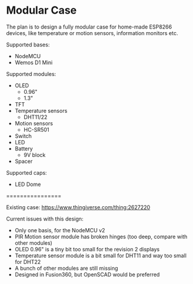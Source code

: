 # Modular Case

The plan is to design a fully modular case for home-made ESP8266 devices, like temperature or motion sensors, information monitors etc.

Supported bases:
- NodeMCU
- Wemos D1 Mini

Supported modules:
- OLED
    - 0.96"
    - 1.3"
- TFT
- Temperature sensors
    - DHT11/22
- Motion sensors
    - HC-SR501
- Switch
- LED
- Battery
    - 9V block
- Spacer

Supported caps:
- LED Dome

================

Existing case: https://www.thingiverse.com/thing:2627220

Current issues with this design:

- Only one basis, for the NodeMCU v2
- PIR Motion sensor module has broken hinges (too deep, compare with other modules)
- OLED 0.96" is a tiny bit too small for the revision 2 displays
- Temperature sensor module is a bit small for DHT11 and way too small for DHT22
- A bunch of other modules are still missing
- Designed in Fusion360, but OpenSCAD would be preferred
